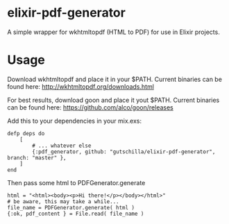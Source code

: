elixir-pdf-generator
====================

A simple wrapper for wkhtmltopdf (HTML to PDF) for use in Elixir projects.

Usage
=====
Download wkhtmltopdf and place it in your $PATH. Current binaries can be found here:
http://wkhtmltopdf.org/downloads.html

For best results, download goon and place it yout $PATH. Current binaries can be found here:
https://github.com/alco/goon/releases

Add this to your dependencies in your mix.exs:

    defp deps do
        [
            # ... whatever else
            {:pdf_generator, github: "gutschilla/elixir-pdf-generator", branch: "master" },
        ]
    end


Then pass some html to PDFGenerator.generate

    html = "<html><body><p>Hi there!</p></body></html>"
    # be aware, this may take a while...
    file_name = PDFGenerator.generate( html )
    {:ok, pdf_content } = File.read( file_name )
